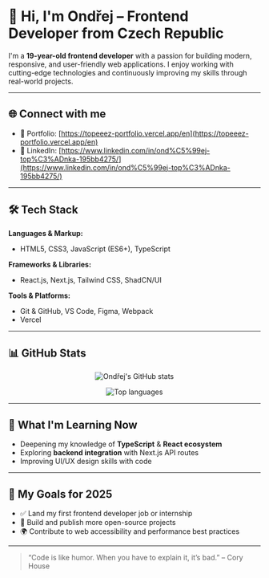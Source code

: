 # 👋 Hi, I'm Ondřej – Frontend Developer from Czech Republic

I'm a **19-year-old frontend developer** with a passion for building modern, responsive, and user-friendly web applications. I enjoy working with cutting-edge technologies and continuously improving my skills through real-world projects.

---

## 🌐 Connect with me

- 🧠 Portfolio: [https://topeeez-portfolio.vercel.app/en](https://topeeez-portfolio.vercel.app/en)
- 💼 LinkedIn: [https://www.linkedin.com/in/ond%C5%99ej-top%C3%ADnka-195bb4275/](https://www.linkedin.com/in/ond%C5%99ej-top%C3%ADnka-195bb4275/)

---

## 🛠️ Tech Stack

**Languages & Markup:**
- HTML5, CSS3, JavaScript (ES6+), TypeScript

**Frameworks & Libraries:**
- React.js, Next.js, Tailwind CSS, ShadCN/UI

**Tools & Platforms:**
- Git & GitHub, VS Code, Figma, Webpack
- Vercel

---

## 📊 GitHub Stats

<p align="center">
  <img src="https://github-readme-stats.vercel.app/api?username=topeez&show_icons=true&theme=tokyonight" alt="Ondřej's GitHub stats" />
</p>

<p align="center">
  <img src="https://github-readme-stats.vercel.app/api/top-langs/?username=topeez&layout=compact&theme=tokyonight" alt="Top languages" />
</p>

---

## 🧠 What I'm Learning Now

- Deepening my knowledge of **TypeScript** & **React ecosystem**
- Exploring **backend integration** with Next.js API routes
- Improving UI/UX design skills with code

---

## 📌 My Goals for 2025

- ✅ Land my first frontend developer job or internship
- 🚀 Build and publish more open-source projects
- 🌍 Contribute to web accessibility and performance best practices

---

> “Code is like humor. When you have to explain it, it’s bad.” – Cory House

